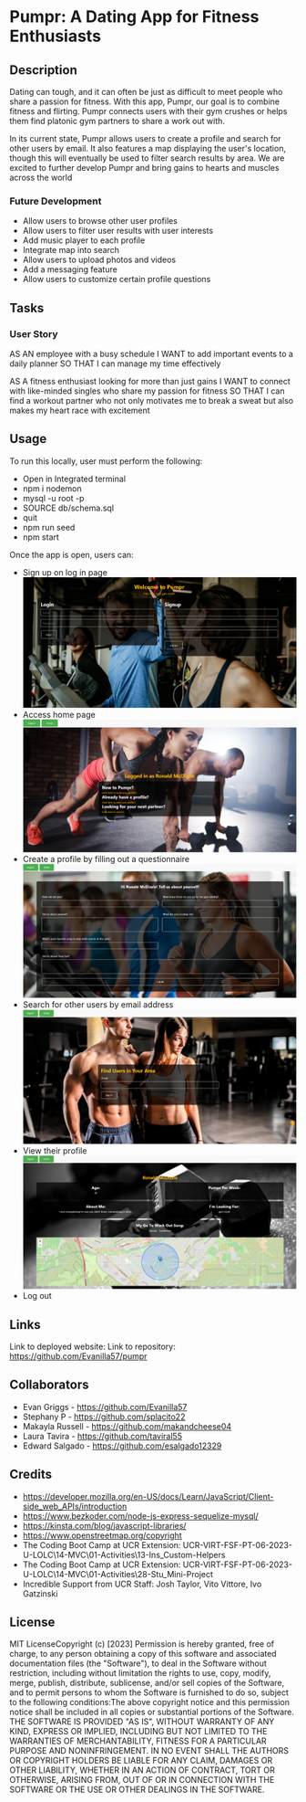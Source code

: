 # Pumpr: A Dating App for Fitness Enthusiasts

## Description

Dating can tough, and it can often be just as difficult to meet people who share a passion for fitness. With this app, Pumpr, our goal is to combine fitness and flirting. Pumpr connects users with their gym crushes or helps them find platonic gym partners to share a work out with.

In its current state, Pumpr allows users to create a profile and search for other users by email. It also features a map displaying the user's location, though this will eventually be used to filter search results by area. We are excited to further develop Pumpr and bring gains to hearts and muscles across the world

### Future Development 

* Allow users to browse other user profiles
* Allow users to filter user results with user interests
* Add music player to each profile
* Integrate map into search
* Allow users to upload photos and videos
* Add a messaging feature
* Allow users to customize certain profile questions 

## Tasks

### User Story
AS AN employee with a busy schedule
I WANT to add important events to a daily planner
SO THAT I can manage my time effectively

AS A fitness enthusiast looking for more than just gains 
I WANT to connect with like-minded singles who share my passion for fitness 
SO THAT I can find a workout partner who not only motivates me to break a sweat but also makes my heart race with excitement

## Usage

To run this locally, user must perform the following:
* Open in Integrated terminal
* npm i nodemon
* mysql -u root -p
* SOURCE db/schema.sql
* quit
* npm run seed
* npm start

Once the app is open, users can:
* Sign up on log in page
![Log In Page](public/css/assets/pumpr_login.png)
* Access home page
![Home Page](public/css/assets/pumpr_home.png)
* Create a profile by filling out a questionnaire
![Profile Questionnaire Page](public/css/assets/pumpr_builder.png)
*  Search for other users by email address
![Find User Page](public/css/assets/pumpr_find.png)
* View their profile
![Completed Profile](public/css/assets/pumpr_profile.png)
* Log out

## Links

Link to deployed website: 
Link to repository: https://github.com/Evanilla57/pumpr

## Collaborators
* Evan Griggs - https://github.com/Evanilla57
* Stephany P - https://github.com/splacito22
* Makayla Russell - https://github.com/makandcheese04
* Laura Tavira - https://github.com/taviral55
* Edward Salgado - https://github.com/esalgado12329

## Credits
* https://developer.mozilla.org/en-US/docs/Learn/JavaScript/Client-side_web_APIs/introduction
* https://www.bezkoder.com/node-js-express-sequelize-mysql/
* https://kinsta.com/blog/javascript-libraries/
* https://www.openstreetmap.org/copyright
* The Coding Boot Camp at UCR Extension:
UCR-VIRT-FSF-PT-06-2023-U-LOLC\14-MVC\01-Activities\13-Ins_Custom-Helpers
* The Coding Boot Camp at UCR Extension: 
UCR-VIRT-FSF-PT-06-2023-U-LOLC\14-MVC\01-Activities\28-Stu_Mini-Project
* Incredible Support from UCR Staff: Josh Taylor, Vito Vittore, Ivo Gatzinski

## License
MIT License​Copyright (c) [2023] ​Permission is hereby granted, free of charge, to any person obtaining a copy of this software and associated documentation files (the "Software"), to deal in the Software without restriction, including without limitation the rights to use, copy, modify, merge, publish, distribute, sublicense, and/or sell copies of the Software, and to permit persons to whom the Software is furnished to do so, subject to the following conditions:​The above copyright notice and this permission notice shall be included in all copies or substantial portions of the Software.​THE SOFTWARE IS PROVIDED "AS IS", WITHOUT WARRANTY OF ANY KIND, EXPRESS OR IMPLIED, INCLUDING BUT NOT LIMITED TO THE WARRANTIES OF MERCHANTABILITY, FITNESS FOR A PARTICULAR PURPOSE AND NONINFRINGEMENT. IN NO EVENT SHALL THE AUTHORS OR COPYRIGHT HOLDERS BE LIABLE FOR ANY CLAIM, DAMAGES OR OTHER LIABILITY, WHETHER IN AN ACTION OF CONTRACT, TORT OR OTHERWISE, ARISING FROM, OUT OF OR IN CONNECTION WITH THE SOFTWARE OR THE USE OR OTHER DEALINGS IN THE SOFTWARE.